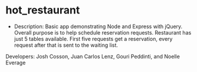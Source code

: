 # hot_restaurant

* Description: Basic app demonstrating Node and Express with jQuery. Overall purpose is to help schedule reservation requests. Restaurant has just 5 tables available. First five requests get a reservation, every request after that is sent to the waiting list.

Developers: Josh Cosson, Juan Carlos Lenz, Gouri Peddinti, and Noelle Everage

